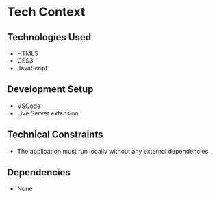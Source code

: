 # Tech Context

## Technologies Used
- HTML5
- CSS3
- JavaScript

## Development Setup
- VSCode
- Live Server extension

## Technical Constraints
- The application must run locally without any external dependencies.

## Dependencies
- None

